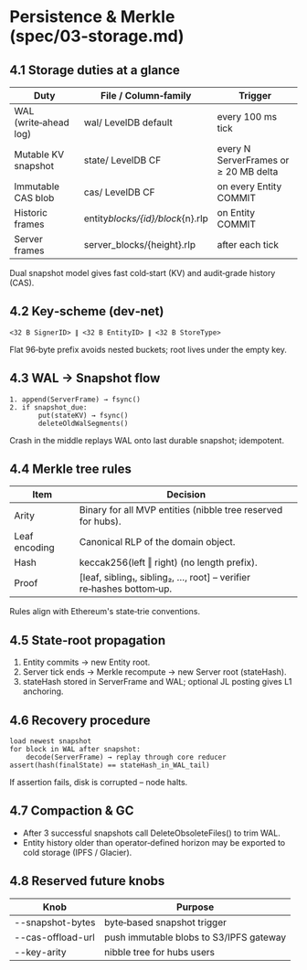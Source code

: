 # Persistence & Merkle (spec/03‑storage.md)

## 4.1 Storage duties at a glance

| Duty                  | File / Column‑family             | Trigger                               |
| --------------------- | -------------------------------- | ------------------------------------- |
| WAL (write‑ahead log) | wal/ LevelDB default             | every 100 ms tick                     |
| Mutable KV snapshot   | state/ LevelDB CF                | every N ServerFrames or ≥ 20 MB delta |
| Immutable CAS blob    | cas/ LevelDB CF                  | on every Entity COMMIT                |
| Historic frames       | entity*blocks/{id}/block*{n}.rlp | on Entity COMMIT                      |
| Server frames         | server_blocks/{height}.rlp       | after each tick                       |

Dual snapshot model gives fast cold‑start (KV) and audit‑grade history (CAS).

## 4.2 Key‑scheme (dev‑net)

```
<32 B SignerID> ∥ <32 B EntityID> ∥ <32 B StoreType>
```

Flat 96‑byte prefix avoids nested buckets; root lives under the empty key.

## 4.3 WAL → Snapshot flow

```
1. append(ServerFrame) → fsync()
2. if snapshot_due:
       put(stateKV) → fsync()
       deleteOldWalSegments()
```

Crash in the middle replays WAL onto last durable snapshot; idempotent.

## 4.4 Merkle tree rules

| Item          | Decision                                                            |
| ------------- | ------------------------------------------------------------------- |
| Arity         | Binary for all MVP entities (nibble tree reserved for hubs).        |
| Leaf encoding | Canonical RLP of the domain object.                                 |
| Hash          | keccak256(left ‖ right) (no length prefix).                         |
| Proof         | [leaf, sibling₁, sibling₂, …, root] – verifier re‑hashes bottom‑up. |

Rules align with Ethereum's state‑trie conventions.

## 4.5 State‑root propagation

1. Entity commits → new Entity root.
2. Server tick ends → Merkle recompute → new Server root (stateHash).
3. stateHash stored in ServerFrame and WAL; optional JL posting gives L1 anchoring.

## 4.6 Recovery procedure

```
load newest snapshot
for block in WAL after snapshot:
    decode(ServerFrame) → replay through core reducer
assert(hash(finalState) == stateHash_in_WAL_tail)
```

If assertion fails, disk is corrupted – node halts.

## 4.7 Compaction & GC

- After 3 successful snapshots call DeleteObsoleteFiles() to trim WAL.
- Entity history older than operator‑defined horizon may be exported to cold storage (IPFS / Glacier).

## 4.8 Reserved future knobs

| Knob              | Purpose                                 |
| ----------------- | --------------------------------------- |
| --snapshot-bytes  | byte‑based snapshot trigger             |
| --cas-offload-url | push immutable blobs to S3/IPFS gateway |
| --key-arity       | nibble tree for hubs users              |
